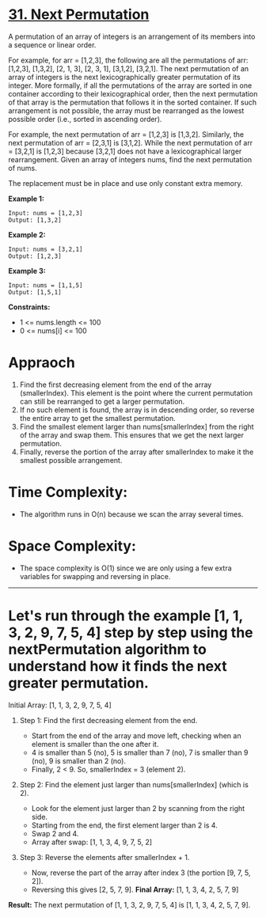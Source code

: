 # [31. Next Permutation](https://leetcode.com/problems/next-permutation/description/)

A permutation of an array of integers is an arrangement of its members into a sequence or linear order.

For example, for arr = [1,2,3], the following are all the permutations of arr: [1,2,3], [1,3,2], [2, 1, 3], [2, 3, 1], [3,1,2], [3,2,1].
The next permutation of an array of integers is the next lexicographically greater permutation of its integer. More formally, if all the permutations of the array are sorted in one container according to their lexicographical order, then the next permutation of that array is the permutation that follows it in the sorted container. If such arrangement is not possible, the array must be rearranged as the lowest possible order (i.e., sorted in ascending order).

For example, the next permutation of arr = [1,2,3] is [1,3,2].
Similarly, the next permutation of arr = [2,3,1] is [3,1,2].
While the next permutation of arr = [3,2,1] is [1,2,3] because [3,2,1] does not have a lexicographical larger rearrangement.
Given an array of integers nums, find the next permutation of nums.

The replacement must be in place and use only constant extra memory.


**Example 1:**
```
Input: nums = [1,2,3]
Output: [1,3,2]
```
**Example 2:**
```
Input: nums = [3,2,1]
Output: [1,2,3]
```
**Example 3:**
```
Input: nums = [1,1,5]
Output: [1,5,1]
 ```

**Constraints:**

- 1 <= nums.length <= 100
- 0 <= nums[i] <= 100

# Appraoch
1. Find the first decreasing element from the end of the array (smallerIndex). This element is the point where the current permutation can still be rearranged to get a larger permutation.
2. If no such element is found, the array is in descending order, so reverse the entire array to get the smallest permutation.
3. Find the smallest element larger than nums[smallerIndex] from the right of the array and swap them. This ensures that we get the next larger permutation.
4. Finally, reverse the portion of the array after smallerIndex to make it the smallest possible arrangement.

# Time Complexity:
- The algorithm runs in O(n) because we scan the array several times.
# Space Complexity:
- The space complexity is O(1) since we are only using a few extra variables for swapping and reversing in place.


--- 


# Let's run through the example [1, 1, 3, 2, 9, 7, 5, 4] step by step using the nextPermutation algorithm to understand how it finds the next greater permutation.

Initial Array: [1, 1, 3, 2, 9, 7, 5, 4]
1. Step 1: Find the first decreasing element from the end.

    - Start from the end of the array and move left, checking when an element is smaller than the one after it.
    - 4 is smaller than 5 (no), 5 is smaller than 7 (no), 7 is smaller than 9 (no), 9 is smaller than 2 (no).
    - Finally, 2 < 9. So, smallerIndex = 3 (element 2).
2. Step 2: Find the element just larger than nums[smallerIndex] (which is 2).

    - Look for the element just larger than 2 by scanning from the right side.
    - Starting from the end, the first element larger than 2 is 4.
    - Swap 2 and 4.
    - Array after swap: [1, 1, 3, 4, 9, 7, 5, 2]

3. Step 3: Reverse the elements after smallerIndex + 1.

    - Now, reverse the part of the array after index 3 (the portion [9, 7, 5, 2]).
    - Reversing this gives [2, 5, 7, 9].
**Final Array:** [1, 1, 3, 4, 2, 5, 7, 9]

**Result:**
The next permutation of [1, 1, 3, 2, 9, 7, 5, 4] is [1, 1, 3, 4, 2, 5, 7, 9].